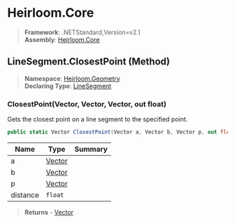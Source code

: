 # Heirloom.Core

> **Framework**: .NETStandard,Version=v2.1  
> **Assembly**: [Heirloom.Core][0]

## LineSegment.ClosestPoint (Method)

> **Namespace**: [Heirloom.Geometry][0]  
> **Declaring Type**: [LineSegment][1]

### ClosestPoint(Vector, Vector, Vector, out float)

Gets the closest point on a line segment to the specified point.

```cs
public static Vector ClosestPoint(Vector a, Vector b, Vector p, out float distance)
```

| Name     | Type        | Summary |
|----------|-------------|---------|
| a        | [Vector][2] |         |
| b        | [Vector][2] |         |
| p        | [Vector][2] |         |
| distance | `float`     |         |

> **Returns** - [Vector][2]

[0]: ../../../Heirloom.Core.md
[1]: ../LineSegment.md
[2]: ../../Heirloom/Vector.md
